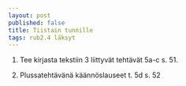 ```yaml
---
layout: post
published: false
title: Tiistain tunnille
tags: rub2.4 läksyt
---
```

1. Tee kirjasta tekstiin 3 liittyvät tehtävät 5a-c s. 51.

2. Plussatehtävänä käännöslauseet t. 5d s. 52
